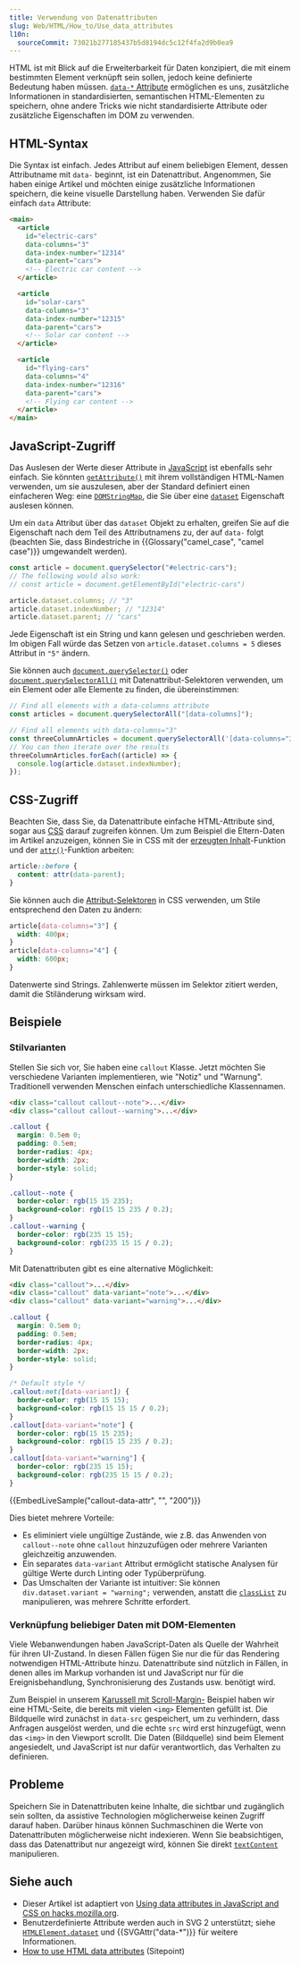 ```yaml
---
title: Verwendung von Datenattributen
slug: Web/HTML/How_to/Use_data_attributes
l10n:
  sourceCommit: 73021b277185437b5d8194dc5c12f4fa2d9b0ea9
---
```


HTML ist mit Blick auf die Erweiterbarkeit für Daten konzipiert, die mit einem bestimmten Element verknüpft sein sollen, jedoch keine definierte Bedeutung haben müssen. [`data-*` Attribute](/de/docs/Web/HTML/Reference/Global_attributes/data-*) ermöglichen es uns, zusätzliche Informationen in standardisierten, semantischen HTML-Elementen zu speichern, ohne andere Tricks wie nicht standardisierte Attribute oder zusätzliche Eigenschaften im DOM zu verwenden.

## HTML-Syntax

Die Syntax ist einfach. Jedes Attribut auf einem beliebigen Element, dessen Attributname mit `data-` beginnt, ist ein Datenattribut. Angenommen, Sie haben einige Artikel und möchten einige zusätzliche Informationen speichern, die keine visuelle Darstellung haben. Verwenden Sie dafür einfach `data` Attribute:

```html
<main>
  <article
    id="electric-cars"
    data-columns="3"
    data-index-number="12314"
    data-parent="cars">
    <!-- Electric car content -->
  </article>

  <article
    id="solar-cars"
    data-columns="3"
    data-index-number="12315"
    data-parent="cars">
    <!-- Solar car content -->
  </article>

  <article
    id="flying-cars"
    data-columns="4"
    data-index-number="12316"
    data-parent="cars">
    <!-- Flying car content -->
  </article>
</main>
```

## JavaScript-Zugriff

Das Auslesen der Werte dieser Attribute in [JavaScript](/de/docs/Web/JavaScript) ist ebenfalls sehr einfach. Sie könnten [`getAttribute()`](/de/docs/Web/API/Element/getAttribute) mit ihrem vollständigen HTML-Namen verwenden, um sie auszulesen, aber der Standard definiert einen einfacheren Weg: eine [`DOMStringMap`](/de/docs/Web/API/DOMStringMap), die Sie über eine [`dataset`](/de/docs/Web/API/HTMLElement/dataset) Eigenschaft auslesen können.

Um ein `data` Attribut über das `dataset` Objekt zu erhalten, greifen Sie auf die Eigenschaft nach dem Teil des Attributnamens zu, der auf `data-` folgt (beachten Sie, dass Bindestriche in {{Glossary("camel_case", "camel case")}} umgewandelt werden).

```js
const article = document.querySelector("#electric-cars");
// The following would also work:
// const article = document.getElementById("electric-cars")

article.dataset.columns; // "3"
article.dataset.indexNumber; // "12314"
article.dataset.parent; // "cars"
```

Jede Eigenschaft ist ein String und kann gelesen und geschrieben werden. Im obigen Fall würde das Setzen von `article.dataset.columns = 5` dieses Attribut in `"5"` ändern.

Sie können auch [`document.querySelector()`](/de/docs/Web/API/Document/querySelector) oder [`document.querySelectorAll()`](/de/docs/Web/API/Document/querySelectorAll) mit Datenattribut-Selektoren verwenden, um ein Element oder alle Elemente zu finden, die übereinstimmen:

```js
// Find all elements with a data-columns attribute
const articles = document.querySelectorAll("[data-columns]");

// Find all elements with data-columns="3"
const threeColumnArticles = document.querySelectorAll('[data-columns="3"]');
// You can then iterate over the results
threeColumnArticles.forEach((article) => {
  console.log(article.dataset.indexNumber);
});
```

## CSS-Zugriff

Beachten Sie, dass Sie, da Datenattribute einfache HTML-Attribute sind, sogar aus [CSS](/de/docs/Web/CSS) darauf zugreifen können. Um zum Beispiel die Eltern-Daten im Artikel anzuzeigen, können Sie in CSS mit der [erzeugten Inhalt](/de/docs/Web/CSS/content)-Funktion und der [`attr()`](/de/docs/Web/CSS/attr)-Funktion arbeiten:

```css
article::before {
  content: attr(data-parent);
}
```

Sie können auch die [Attribut-Selektoren](/de/docs/Web/CSS/Attribute_selectors) in CSS verwenden, um Stile entsprechend den Daten zu ändern:

```css
article[data-columns="3"] {
  width: 400px;
}
article[data-columns="4"] {
  width: 600px;
}
```

Datenwerte sind Strings. Zahlenwerte müssen im Selektor zitiert werden, damit die Stiländerung wirksam wird.

## Beispiele

### Stilvarianten

Stellen Sie sich vor, Sie haben eine `callout` Klasse. Jetzt möchten Sie verschiedene Varianten implementieren, wie "Notiz" und "Warnung". Traditionell verwenden Menschen einfach unterschiedliche Klassennamen.

```html
<div class="callout callout--note">...</div>
<div class="callout callout--warning">...</div>
```

```css
.callout {
  margin: 0.5em 0;
  padding: 0.5em;
  border-radius: 4px;
  border-width: 2px;
  border-style: solid;
}

.callout--note {
  border-color: rgb(15 15 235);
  background-color: rgb(15 15 235 / 0.2);
}
.callout--warning {
  border-color: rgb(235 15 15);
  background-color: rgb(235 15 15 / 0.2);
}
```

Mit Datenattributen gibt es eine alternative Möglichkeit:

```html live-sample___callout-data-attr
<div class="callout">...</div>
<div class="callout" data-variant="note">...</div>
<div class="callout" data-variant="warning">...</div>
```

```css live-sample___callout-data-attr
.callout {
  margin: 0.5em 0;
  padding: 0.5em;
  border-radius: 4px;
  border-width: 2px;
  border-style: solid;
}

/* Default style */
.callout:not([data-variant]) {
  border-color: rgb(15 15 15);
  background-color: rgb(15 15 15 / 0.2);
}
.callout[data-variant="note"] {
  border-color: rgb(15 15 235);
  background-color: rgb(15 15 235 / 0.2);
}
.callout[data-variant="warning"] {
  border-color: rgb(235 15 15);
  background-color: rgb(235 15 15 / 0.2);
}
```

{{EmbedLiveSample("callout-data-attr", "", "200")}}

Dies bietet mehrere Vorteile:

- Es eliminiert viele ungültige Zustände, wie z.B. das Anwenden von `callout--note` ohne `callout` hinzuzufügen oder mehrere Varianten gleichzeitig anzuwenden.
- Ein separates `data-variant` Attribut ermöglicht statische Analysen für gültige Werte durch Linting oder Typüberprüfung.
- Das Umschalten der Variante ist intuitiver: Sie können `div.dataset.variant = "warning";` verwenden, anstatt die [`classList`](/de/docs/Web/API/Element/classList) zu manipulieren, was mehrere Schritte erfordert.

### Verknüpfung beliebiger Daten mit DOM-Elementen

Viele Webanwendungen haben JavaScript-Daten als Quelle der Wahrheit für ihren UI-Zustand. In diesen Fällen fügen Sie nur die für das Rendering notwendigen HTML-Attribute hinzu. Datenattribute sind nützlich in Fällen, in denen alles im Markup vorhanden ist und JavaScript nur für die Ereignisbehandlung, Synchronisierung des Zustands usw. benötigt wird.

Zum Beispiel in unserem [Karussell mit Scroll-Margin-](/de/docs/Web/API/IntersectionObserver/scrollMargin#carousel_with_scroll_margin) Beispiel haben wir eine HTML-Seite, die bereits mit vielen `<img>` Elementen gefüllt ist. Die Bildquelle wird zunächst in `data-src` gespeichert, um zu verhindern, dass Anfragen ausgelöst werden, und die echte `src` wird erst hinzugefügt, wenn das `<img>` in den Viewport scrollt. Die Daten (Bildquelle) sind beim Element angesiedelt, und JavaScript ist nur dafür verantwortlich, das Verhalten zu definieren.

## Probleme

Speichern Sie in Datenattributen keine Inhalte, die sichtbar und zugänglich sein sollten, da assistive Technologien möglicherweise keinen Zugriff darauf haben. Darüber hinaus können Suchmaschinen die Werte von Datenattributen möglicherweise nicht indexieren. Wenn Sie beabsichtigen, dass das Datenattribut nur angezeigt wird, können Sie direkt [`textContent`](/de/docs/Web/API/Node/textContent) manipulieren.

## Siehe auch

- Dieser Artikel ist adaptiert von [Using data attributes in JavaScript and CSS on hacks.mozilla.org](https://hacks.mozilla.org/2012/10/using-data-attributes-in-javascript-and-css/).
- Benutzerdefinierte Attribute werden auch in SVG 2 unterstützt; siehe [`HTMLElement.dataset`](/de/docs/Web/API/HTMLElement/dataset) und {{SVGAttr("data-*")}} für weitere Informationen.
- [How to use HTML data attributes](https://www.sitepoint.com/how-why-use-html5-custom-data-attributes/) (Sitepoint)
